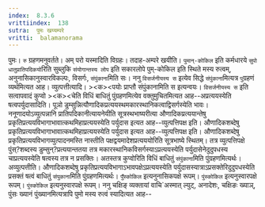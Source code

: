 ```yaml
---
index:  8.3.6
vrittiindex:  138
sutra:  पुमः खय्यम्परे
vritti:  balamanorama 
---
```


पुमः। `रु` ग्रहणमनुवर्तते। अम् परो यस्मादिति विग्रहः। तदाह-अम्परे खयीति। `पुमान्-कोकिल` इति कर्मधारये `सुपो धातुप्रातिपदिकयो`रिति सुब्लुकि `संयोगान्तस्य लोप` इति सकारलोपे पुम्-कोकिल इति स्थिते मस्य रुत्वम्, अनुनासिकानुस्वारविकल्पः, विसर्गः, `संपुंकाना`मिति सः। ननु `विसर्जनीयस्य स` इत्येव सिद्धे `संपुंकाना`मित्यत्र `पु`ग्रहणं व्यर्थमित्यत आह। व्युत्पत्तीत्यादि। ><क><पयोः प्राप्तौ संपुंकानामिति स इत्यन्वयः। `विसर्जनीयस्य स` इति सत्वापवादं कुप्वो ><क><चेति विधिं बाधितुं पुंग्रहणमित्येव वक्तुमुचितमित्यत आह--अप्रत्ययस्येति षत्वपर्युदासादिति। पूञो डुम्सुन्नित्यौणादिकप्रत्ययस्थमकारस्थानिकत्वाद्विसर्गस्येति भावः। ननूणादयोऽव्युत्पन्नानि प्रातिपदिकानीत्यायनेयीति सूत्रस्थभाष्यरीत्या औणादिकप्रत्ययान्तेषु प्रकृतिप्रत्ययविभागाभावात्कथमिहाप्रत्ययस्येति पर्युदास इत्यत आह--व्युत्पत्तिपक्ष इति। औणादिकशब्देषु प्रकृतिप्रत्ययविभागाभावात्कथमिहाप्रत्ययस्येति पर्युदास इत्यत आह--व्युत्पत्तिपक्ष इति। औणादिकशब्देषु प्रकृतिप्रत्ययविभागव्युत्पादनमस्ति नास्तीति पक्षद्वयमादेशप्रत्यययोरिति सूत्रभाष्ये स्थितम्। तत्र व्युत्पत्तिपक्षे पुंस्?शब्दस्य डुम्सुन्?प्रत्ययान्ततया तत्र मकारस्थानिकविसर्गस्याऽप्रत्ययस्येति पर्युदासेनेदुदुपधस्य चाप्रत्ययस्येति षत्वस्य तत्र न प्रसक्तिः। अतस्तत्र कुप्वोरिति विधिं बाधितुं `संपुंकाना`मिति पुंग्रहणमित्यर्थः। अव्युत्पत्तीति। औणादिकशब्देषु प्रकृतिप्रत्ययविभागाऽभावपक्षेऽप्रत्ययस्येति पर्युदासस्यात्राऽप्रसक्तेरिदुदुपधस्येति प्रसक्तं षत्वं बाधितुं `संपुकाना`मिति पुंग्रहणमित्यर्थः। `पुँस्कोकिल` इत्यनुनासिकपक्षे रूपम्। `पुंस्कोकिल` इत्यनुस्वारपक्षे रूपम्। `पुंस्कोकिल` इत्यनुस्वारपक्षे रूपम्। ननु चक्षिङ् व्यक्तायां वाचि`अस्मात् ल्युट्, अनादेशः, चक्षिङः ख्याञ्, पुंसः ख्यानं पुंख्यानमित्यत्रापि पुमो मस्य रुत्वं स्यादित्यत आह--

